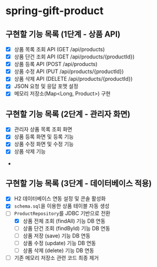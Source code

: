 # spring-gift-product

## 구현할 기능 목록 (1단계 - 상품 API)

- [x] 상품 목록 조회 API (GET /api/products)
- [x] 상품 단건 조회 API (GET /api/products/{productId})
- [x] 상품 등록 API (POST /api/products)
- [x] 상품 수정 API (PUT /api/products/{productId})
- [x] 상품 삭제 API (DELETE /api/products/{productId})
- [x] JSON 요청 및 응답 포맷 설정
- [x] 메모리 저장소(Map<Long, Product>) 구현

## 구현할 기능 목록 (2단계 - 관리자 화면)

- [x] 관리자 상품 목록 조회 화면
- [x] 상품 등록 화면 및 등록 기능
- [x] 상품 수정 화면 및 수정 기능
- [x] 상품 삭제 기능
-

## 구현할 기능 목록 (3단계 - 데이터베이스 적용)

- [x] H2 데이터베이스 연동 설정 및 콘솔 활성화
- [x] `schema.sql`을 이용한 상품 테이블 자동 생성
- [ ] `ProductRepository`를 JDBC 기반으로 전환
    - [x] 상품 전체 조회 (findAll) 기능 DB 연동
    - [ ] 상품 단건 조회 (findById) 기능 DB 연동
    - [ ] 상품 저장 (save) 기능 DB 연동
    - [ ] 상품 수정 (update) 기능 DB 연동
    - [ ] 상품 삭제 (delete) 기능 DB 연동
- [ ] 기존 메모리 저장소 관련 코드 최종 제거